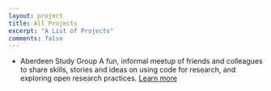 ```yaml
---
layout: project
title: All Projects
excerpt: "A List of Projects"
comments: false
---
```


* Aberdeen Study Group
    A fun, informal meetup of friends and colleagues to share skills, stories and ideas on using code for research, and exploring open research practices.
    [Learn more](https://aberdeenstudygroup.github.io/studyGroup/)
  
